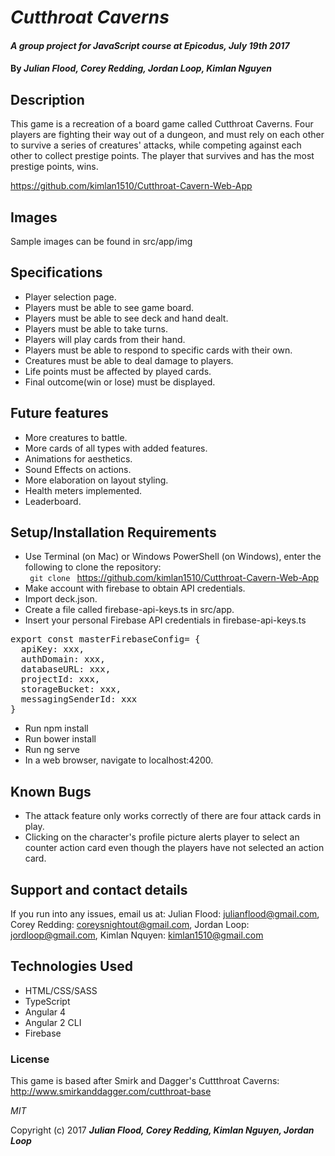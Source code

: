 # _Cutthroat Caverns_

#### _A group project for JavaScript course at Epicodus, July 19th 2017_

#### By _**Julian Flood, Corey Redding, Jordan Loop, Kimlan Nguyen**_

## Description

This game is a recreation of a board game called Cutthroat Caverns. Four players are fighting their way out of a dungeon, and must rely on each other to survive a series of creatures' attacks, while competing against each other to collect prestige points. The player that survives and has the most prestige points, wins.

https://github.com/kimlan1510/Cutthroat-Cavern-Web-App


## Images

Sample images can be found in src/app/img




## Specifications

+ Player selection page.
+ Players must be able to see game board.
+ Players must be able to see deck and hand dealt.
+ Players must be able to take turns.
+ Players will play cards from their hand.
+ Players must be able to respond to specific cards with their own.
+ Creatures must be able to deal damage to players.
+ Life points must be affected by played cards.
+ Final outcome(win or lose) must be displayed.


## Future features

+ More creatures to battle.
+ More cards of all types with added features.
+ Animations for aesthetics.
+ Sound Effects on actions.
+ More elaboration on layout styling.
+ Health meters implemented.
+ Leaderboard.

## Setup/Installation Requirements

+ Use Terminal (on Mac) or Windows PowerShell (on Windows), enter the following to clone the repository:
<br><code> git clone </code> https://github.com/kimlan1510/Cutthroat-Cavern-Web-App
+ Make account with firebase to obtain API credentials.
+ Import deck.json.
+ Create a file called firebase-api-keys.ts in src/app.
+ Insert your personal Firebase API credentials in firebase-api-keys.ts
<pre>
export const masterFirebaseConfig= {
  apiKey: xxx,
  authDomain: xxx,
  databaseURL: xxx,
  projectId: xxx,
  storageBucket: xxx,
  messagingSenderId: xxx
}
</pre>
+ Run npm install
+ Run bower install
+ Run ng serve
+ In a web browser, navigate to localhost:4200.



## Known Bugs

* The attack feature only works correctly of there are four attack cards in play.
* Clicking on the character's profile picture alerts player to select an counter action card even though the players have not selected an action card.

## Support and contact details

If you run into any issues, email us at:
Julian Flood: julianflood@gmail.com,
Corey Redding: coreysnightout@gmail.com,
Jordan Loop: jordloop@gmail.com,
Kimlan Nquyen: kimlan1510@gmail.com

## Technologies Used

* HTML/CSS/SASS
* TypeScript
* Angular 4
* Angular 2 CLI
* Firebase

### License

This game is based after Smirk and Dagger's Cuttthroat Caverns:
http://www.smirkanddagger.com/cutthroat-base

*MIT*

Copyright (c) 2017 **_Julian Flood, Corey Redding, Kimlan Nguyen, Jordan Loop_**

